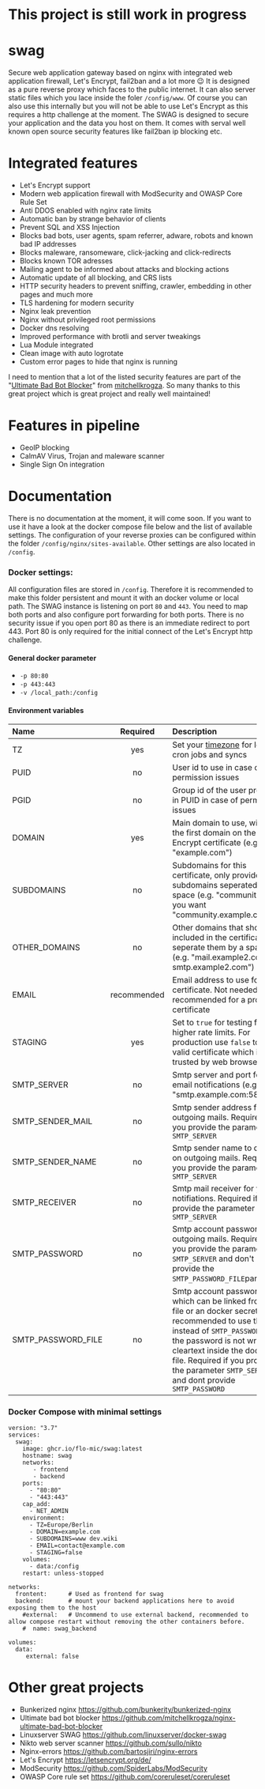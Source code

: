 # This project is still work in progress


# swag

Secure web application gateway based on nginx with integrated web application firewall, Let's Encrypt, fail2ban and a lot more 😉 It is designed as a pure reverse proxy which faces to the public internet. It can also server static files which you lace inside the foler `/config/www`. Of course you can also use this internally but you will not be able to use Let's Encrypt as this requires a http challenge at the moment. The SWAG is designed to secure your application and the data you host on them. It comes with serval well known open source security features like fail2ban ip blocking etc.


# Integrated features

- Let's Encrypt support
- Modern web application firewall with ModSecurity and OWASP Core Rule Set
- Anti DDOS enabled with nginx rate limits
- Automatic ban by strange behavior of clients
- Prevent SQL and XSS Injection
- Blocks bad bots, user agents, spam referrer, adware, robots and known bad IP addresses
- Blocks maleware, ransomeware, click-jacking and click-redirects
- Blocks known TOR adresses
- Mailing agent to be informed about attacks and blocking actions
- Automatic update of all blocking, and CRS lists
- HTTP security headers to prevent sniffing, crawler, embedding in other pages and much more
- TLS hardening for modern security
- Nginx leak prevention
- Nginx without privileged root permissions
- Docker dns resolving
- Improved performance with brotli and server tweakings
- Lua Module integrated
- Clean image with auto logrotate
- Custom error pages to hide that nginx is running

I need to mention that a lot of the listed security features are part of the "[Ultimate Bad Bot Blocker](https://github.com/mitchellkrogza/nginx-ultimate-bad-bot-blocker)" from [mitchellkrogza](https://github.com/mitchellkrogza). So many thanks to this great project which is great project and really well maintained!

# Features in pipeline

- GeoIP blocking
- CalmAV Virus, Trojan and maleware scanner
- Single Sign On integration

# Documentation

There is no documentation at the moment, it will come soon. If you want to use it have a look at the docker compose file below and the list of available settings. The configuration of your reverse proxies can be configured within the folder `/config/nginx/sites-available`. Other settings are also located in `/config`. 

### Docker settings:
All configuration files are stored in `/config`. Therefore it is recommended to make this folder persistent and mount it with an docker volume or local path. The SWAG instance is listening on port `80` and `443`. You need to map both ports and also configure port forwarding for both ports. There is no security issue if you open port 80 as there is an immediate redirect to port 443. Port 80 is only required for the initial connect of the Let's Encrypt http challenge.

#### General docker parameter
- `-p 80:80`
- `-p 443:443`
- `-v /local_path:/config`

#### Environment variables

| Name               | Required      | Description       |
| :---               |    :----:     | :---              |
| TZ                 | yes           | Set your [timezone](https://en.wikipedia.org/wiki/List_of_tz_database_time_zones) for logs, cron jobs and syncs |
| PUID               | no            | User id to use in case of permission issues |
| PGID               | no            | Group id of the user provided in PUID in case of permission issues |
| DOMAIN             | yes           | Main domain to use, will be the first domain on the Let's Encrypt certificate (e.g. "example.com") |
| SUBDOMAINS         | no            | Subdomains for this certificate, only provide the subdomains seperated by space (e.g. "community" if you want "community.example.com") |
| OTHER_DOMAINS      | no            | Other domains that should be included in the certificate, seperate them by a space (e.g. "mail.example2.com smtp.example2.com")  |
| EMAIL              | recommended   | Email address to use for the certificate. Not needed, but recommended for a proper certificate |
| STAGING            | yes           | Set to `true` for testing for higher rate limits. For production use `false` to get a valid certificate which is trusted by web browsers |
| SMTP_SERVER        | no            | Smtp server and port  for email notifications (e.g. "smtp.example.com:587" |
| SMTP_SENDER_MAIL   | no            | Smtp sender address for outgoing mails. Required if you provide the parameter `SMTP_SERVER` |
| SMTP_SENDER_NAME   | no            | Smtp sender name to display on outgoing mails. Required if you provide the parameter `SMTP_SERVER` |
| SMTP_RECEIVER      | no            | Smtp mail receiver for your notifiations. Required if you provide the parameter `SMTP_SERVER` |
| SMTP_PASSWORD      | no            | Smtp account password for outgoing mails. Required if you provide the parameter `SMTP_SERVER` and don't provide the `SMTP_PASSWORD_FILE`parameter |
| SMTP_PASSWORD_FILE | no            | Smtp account password which can be linked from a file or an docker secret. It is recommended to use this instead of `SMTP_PASSWORD` as the password is not written in cleartext inside the docker file. Required if you provide the parameter `SMTP_SERVER` and dont provide `SMTP_PASSWORD` |


### Docker Compose with minimal settings

```
version: "3.7"
services:
  swag:
    image: ghcr.io/flo-mic/swag:latest
    hostname: swag
    networks: 
       - frontend
       - backend
    ports:
      - "80:80"
      - "443:443"
    cap_add:
      - NET_ADMIN
    environment:
      - TZ=Europe/Berlin
      - DOMAIN=example.com   
      - SUBDOMAINS=www dev.wiki
      - EMAIL=contact@example.com
      - STAGING=false
    volumes:
      - data:/config
    restart: unless-stopped
    
networks:
  frontent:      # Used as frontend for swag
  backend:       # mount your backend applications here to avoid exposing them to the host
    #external:   # Uncommend to use external backend, recommended to allow compose restart without removing the other containers before.
    #  name: swag_backend
    
volumes:
  data:
     external: false
```


# Other great projects

- Bunkerized nginx https://github.com/bunkerity/bunkerized-nginx
- Ultimate bad bot blocker https://github.com/mitchellkrogza/nginx-ultimate-bad-bot-blocker
- Linuxserver SWAG https://github.com/linuxserver/docker-swag
- Nikto web server scanner https://github.com/sullo/nikto
- Nginx-errors https://github.com/bartosjiri/nginx-errors
- Let's Encrypt https://letsencrypt.org/de/
- ModSecurity https://github.com/SpiderLabs/ModSecurity
- OWASP Core rule set https://github.com/coreruleset/coreruleset

